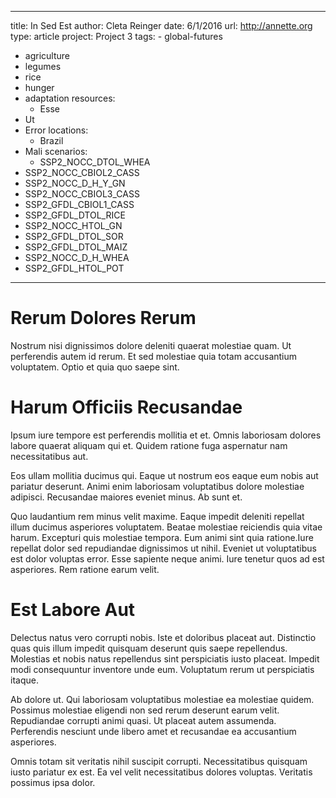 ---
  title: In Sed Est
  author: Cleta Reinger
  date: 6/1/2016
  url: http://annette.org
  type: article
  project: Project 3
  tags:
    - global-futures
  - agriculture
  - legumes
  - rice
  - hunger
  - adaptation
  resources:
    - Esse
  - Ut
  - Error
  locations:
    - Brazil
  - Mali
  scenarios:
    - SSP2_NOCC_DTOL_WHEA
  - SSP2_NOCC_CBIOL2_CASS
  - SSP2_NOCC_D_H_Y_GN
  - SSP2_NOCC_CBIOL3_CASS
  - SSP2_GFDL_CBIOL1_CASS
  - SSP2_GFDL_DTOL_RICE
  - SSP2_NOCC_HTOL_GN
  - SSP2_GFDL_DTOL_SOR
  - SSP2_GFDL_DTOL_MAIZ
  - SSP2_NOCC_D_H_WHEA
  - SSP2_GFDL_HTOL_POT
  ---
  # Rerum Dolores Rerum
Nostrum nisi dignissimos dolore deleniti quaerat molestiae quam. Ut perferendis autem id rerum. Et sed molestiae quia totam accusantium voluptatem. Optio et quia quo saepe sint.

# Harum Officiis Recusandae
Ipsum iure tempore est perferendis mollitia et et. Omnis laboriosam dolores labore quaerat aliquam qui et. Quidem ratione fuga aspernatur nam necessitatibus aut.
 Eos ullam mollitia ducimus qui. Eaque ut nostrum eos eaque eum nobis aut pariatur deserunt. Animi enim laboriosam voluptatibus dolore molestiae adipisci. Recusandae maiores eveniet minus. Ab sunt et.
 Quo laudantium rem minus velit maxime. Eaque impedit deleniti repellat illum ducimus asperiores voluptatem. Beatae molestiae reiciendis quia vitae harum. Excepturi quis molestiae tempora. Eum animi sint quia ratione.Iure repellat dolor sed repudiandae dignissimos ut nihil. Eveniet ut voluptatibus est dolor voluptas error. Esse sapiente neque animi. Iure tenetur quos ad est asperiores. Rem ratione earum velit.

# Est Labore Aut
Delectus natus vero corrupti nobis. Iste et doloribus placeat aut. Distinctio quas quis illum impedit quisquam deserunt quis saepe repellendus. Molestias et nobis natus repellendus sint perspiciatis iusto placeat. Impedit modi consequuntur inventore unde eum. Voluptatum rerum ut perspiciatis itaque.
 Ab dolore ut. Qui laboriosam voluptatibus molestiae ea molestiae quidem. Possimus molestiae eligendi non sed rerum deserunt earum velit. Repudiandae corrupti animi quasi. Ut placeat autem assumenda. Perferendis nesciunt unde libero amet et recusandae ea accusantium asperiores.
 Omnis totam sit veritatis nihil suscipit corrupti. Necessitatibus quisquam iusto pariatur ex est. Ea vel velit necessitatibus dolores voluptas. Veritatis possimus ipsa dolor.
